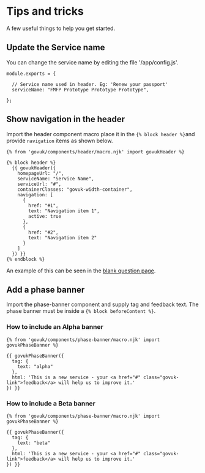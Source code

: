 # Tips and tricks

A few useful things to help you get started.

## Update the Service name

You can change the service name by editing the file '/app/config.js'.

    module.exports = {

      // Service name used in header. Eg: 'Renew your passport'
      serviceName: "FMFP Prototype Prototype Prototype",

    };

## Show navigation in the header

Import the header component macro place it in the `{% block header %}`and provide `navigation` items as shown below.

    {% from 'govuk/components/header/macro.njk' import govukHeader %}

    {% block header %}
      {{ govukHeader({
        homepageUrl: "/",
        serviceName: "Service Name",
        serviceUrl: "#",
        containerClasses: "govuk-width-container",
        navigation: [
          {
            href: "#1",
            text: "Navigation item 1",
            active: true
          },
          {
            href: "#2",
            text: "Navigation item 2"
          }
        ]
      }) }}
    {% endblock %}

An example of this can be seen in the [blank question page](/docs/templates/question).

## Add a phase banner

Import the phase-banner component and supply tag and feedback text. The phase banner must be inside a `{% block beforeContent %}`.

### How to include an Alpha banner

    {% from 'govuk/components/phase-banner/macro.njk' import govukPhaseBanner %}

    {{ govukPhaseBanner({
      tag: {
        text: "alpha"
      },
      html: 'This is a new service - your <a href="#" class="govuk-link">feedback</a> will help us to improve it.'
    }) }}

### How to include a Beta banner

    {% from 'govuk/components/phase-banner/macro.njk' import govukPhaseBanner %}

    {{ govukPhaseBanner({
      tag: {
        text: "beta"
      },
      html: 'This is a new service - your <a href="#" class="govuk-link">feedback</a> will help us to improve it.'
    }) }}
